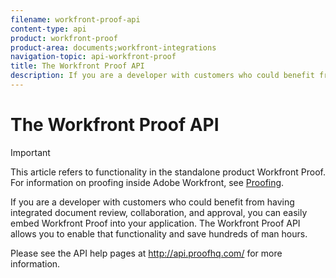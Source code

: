 ```yaml
---
filename: workfront-proof-api
content-type: api
product: workfront-proof
product-area: documents;workfront-integrations
navigation-topic: api-workfront-proof
title: The Workfront Proof API
description: If you are a developer with customers who could benefit from having integrated document review, collaboration, and approval, you can easily embed Workfront Proof into your application. The Workfront Proof API allows you to enable that functionality and save hundreds of man hours.
---
```


# The Workfront Proof API

>[!IMPORTANT]
>
>This article refers to functionality in the standalone product Workfront Proof. For information on proofing inside Adobe Workfront, see [Proofing](../../../review-and-approve-work/proofing/proofing.md).

If you are a developer with customers who could benefit from having integrated document review, collaboration, and approval, you can easily embed Workfront Proof into your application. The Workfront Proof API allows you to enable that functionality and save hundreds of man hours. &nbsp;

Please see the API help pages at&nbsp;http://api.proofhq.com/ for more information.
